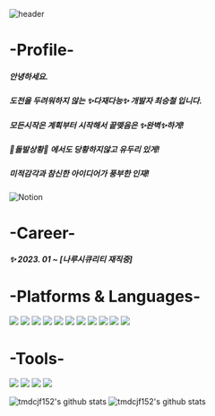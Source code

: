 ![header](https://capsule-render.vercel.app/api?type=rect&color=auto&height=200&section=header&text=Choi%20Seung%20Chul&fontSize=90&fontColor=FFFFFF)

# -Profile-
##### 안녕하세요.
##### 도전을 두려워하지 않는 ✨다재다능✨ 개발자 최승철 입니다.
##### 모든시작은 계획부터 시작해서 끝맺음은 ✨완벽✨하게!
##### 🚨돌발상황🚨 에서도 당황하지않고 유두리 있게!
##### 미적감각과 참신한 아이디어가 풍부한 인재!


<img alt="Notion" src ="https://img.shields.io/badge/Notion-black.svg?&style=for-the-badge&logo=Notion&logoColor=#00000"/>


# -Career-
##### ✨ 2023. 01 ~ [나루시큐리티 재직중]


# -Platforms & Languages-
<img src="https://img.shields.io/badge/html5-E34F26?style=for-the-badge&logo=html5&logoColor=white">
<img src="https://img.shields.io/badge/css-1572B6?style=for-the-badge&logo=css3&logoColor=white">
<img src="https://img.shields.io/badge/javascript-F7DF1E?style=for-the-badge&logo=javascript&logoColor=white">
<img src="https://img.shields.io/badge/jquery-0769AD?style=for-the-badge&logo=jquery&logoColor=white">
<img src="https://img.shields.io/badge/react-61DAFB?style=for-the-badge&logo=react&logoColor=white">
<img src="https://img.shields.io/badge/Sass-CC6699?style=for-the-badge&logo=Sass&logoColor=white">
<img src="https://img.shields.io/badge/styled-components-DB7093?style=for-the-badge&logo=styled-components&logoColor=white">

<img src="https://img.shields.io/badge/node.js-339933?style=for-the-badge&logo=Node.js&logoColor=white">
<img src="https://img.shields.io/badge/express-000000?style=for-the-badge&logo=express&logoColor=white">
<img src="https://img.shields.io/badge/mongoDB-47A248?style=for-the-badge&logo=MongoDB&logoColor=white">
<img src="https://img.shields.io/badge/mysql-4479A1?style=for-the-badge&logo=mysql&logoColor=white">


# -Tools-
<img src="https://img.shields.io/badge/github-181717?style=for-the-badge&logo=github&logoColor=white">
<img src="https://img.shields.io/badge/git-F05032?style=for-the-badge&logo=git&logoColor=white">
<img src="https://img.shields.io/badge/gitLab-FC6D26?style=for-the-badge&logo=gitLab&logoColor=white">
<img src="https://img.shields.io/badge/Sourcetree-0052CC?style=for-the-badge&logo=Sourcetree&logoColor=white">

![tmdcjf152's github stats](https://github-readme-stats.vercel.app/api?username=tmdcjf152&show_icons=true)
![tmdcjf152's github stats](https://github-readme-stats.vercel.app/api/top-langs/?username=tmdcjf152&show_icons=true&hide_border=true&title_color=004386&icon_color=004386&layout=compact)
